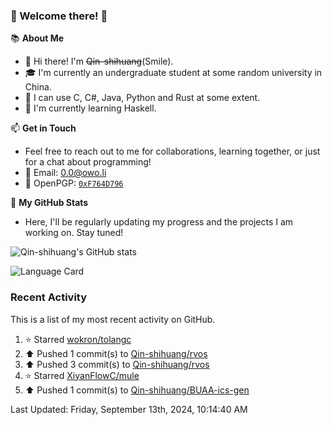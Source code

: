 ### 🌟 Welcome there! 🌟

📚 **About Me**
- 👋 Hi there! I'm ~~Qin-shihuang~~(Smile).
- 🎓 I'm currently an undergraduate student at some random university in China.
- 🚀 I can use C, C#, Java, Python and Rust at some extent.
- 🌱 I'm currently learning Haskell.

📫 **Get in Touch**
- Feel free to reach out to me for collaborations, learning together, or just for a chat about programming!
- 📩 Email: 0.0@owo.li
- 🔑 OpenPGP: [`0xF764D796`](https://keys.openpgp.org/vks/v1/by-fingerprint/99D5AF94A1585E16E14895EFBF6C0BF4F764D796)


📝 **My GitHub Stats**
- Here, I'll be regularly updating my progress and the projects I am working on. Stay tuned!

![Qin-shihuang's GitHub stats](https://github-readme-stats.vercel.app/api?username=Qin-shihuang&show_icons=true)

![Language Card](https://github-readme-stats.vercel.app/api/top-langs/?username=Qin-shihuang)
### Recent Activity

This is a list of my most recent activity on GitHub.

<!--RECENT_ACTIVITY:start-->
1. ⭐ Starred [wokron/tolangc](https://github.com/wokron/tolangc)<br>
2. ⬆️ Pushed 1 commit(s) to [Qin-shihuang/rvos](https://github.com/Qin-shihuang/rvos)<br>
3. ⬆️ Pushed 3 commit(s) to [Qin-shihuang/rvos](https://github.com/Qin-shihuang/rvos)<br>
4. ⭐ Starred [XiyanFlowC/mule](https://github.com/XiyanFlowC/mule)<br>
5. ⬆️ Pushed 1 commit(s) to [Qin-shihuang/BUAA-ics-gen](https://github.com/Qin-shihuang/BUAA-ics-gen)<br>
<!--RECENT_ACTIVITY:end-->

<!--RECENT_ACTIVITY:last_update-->
Last Updated: Friday, September 13th, 2024, 10:14:40 AM
<!--RECENT_ACTIVITY:last_update_end-->
